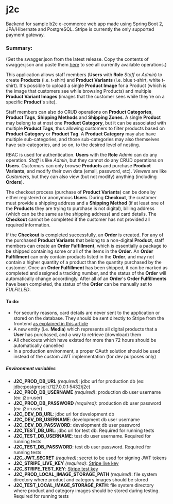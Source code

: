 # j2c

Backend for sample b2c e-commerce web app made using Spring Boot 2, JPA/Hibernate and PostgreSQL. Stripe is currently the only supported payment gateway.

### Summary:
(Get the swagger.json from the latest release. Copy the contents of swagger.json and paste them [here](https://editor.swagger.io/) to see all currently available operations.)

This application allows staff members (**Users** with **Role** *Staff* or *Admin*) to create **Products** (i.e. t-shirt) and **Product Variants** (i.e. blue t-shirt, white t-shirt). It's possible to upload a single **Product Image** for a Product (which is the image that customers see while browsing Products) and multiple **Product Variant Images** (images that the customer sees while they're on a specific **Product**'s site).

Staff members can also do CRUD operations on **Product Categories**, **Product Tags**, **Shipping Methods** and **Shipping Zones**. A single **Product** may belong to at most one **Product Category**, but it can be associated with multiple **Product Tags**, thus allowing customers to filter products based on **Product Category** or **Product Tag**. A **Product Category** may also have multiple sub-categories, and those sub-categories may also themselves have sub-categories, and so on, to the desired level of nesting.

RBAC is used for authentication. **Users** with the **Role** *Admin* can do any operation. *Staff* is like *Admin*, but they cannot do any CRUD operations on **Users**. *Customers* can only browse **Products** and purchase **Product Variants**, and modify their own data (email, password, etc). *Viewers* are like *Customers*, but they can also view (but not modify) anything (including **Orders**).

The checkout process (purchase of **Product Variants**) can be done by either registered or anonymous **Users**. During **Checkout**, the customer must provide a shipping address and a **Shipping Method** (if at least one of the **Products** they are trying to purchase is not digital), billing address (which can be the same as the shipping address) and card details. The **Checkout** cannot be completed if the customer has not provided all required information.

If the **Checkout** is completed successfully, an **Order** is created. For any of the purchased **Product Variants** that belong to a non-digital **Product**, staff members can create an **Order Fulfillment**, which is essentially a package to be shipped containing some or all of the items in the **Order**. An **Order Fulfillment** can only contain products listed in the **Order**, and may not contain a higher quantity of a product than the quantity purchased by the customer. Once an **Order Fulfillment** has been shipped, it can be marked as completed and assigned a tracking number, and the status of the **Order** will automatically change accordingly. After all of an **Order**'s **Order Fulfillments** have been completed, the status of the **Order** can be manually set to *FULFILLED*.

#### To do:
- For security reasons, card details are never sent to the application or stored on the database. They should be sent directly to Stripe from the frontend [as explained in this article](https://stripe.com/docs/payments/accept-a-payment?platform=web&ui=elements)
- A new entity (i.e. **Media**) which represents all digital products that a **User** has purchased, and a way to retrieve (download) them
- All checkouts which have existed for more than 72 hours should be automatically cancelled
- In a production environment, a proper OAuth solution should be used instead of the custom JWT implementation (for dev purposes only)

##### Environment variables
- **J2C_PROD_DB_URL** *(required)*: jdbc url for production db (ex: jdbc:postgresql://127.0.0.1:5432/j2c)
- **J2C_PROD_DB_USERNAME** *(required)*: production db user username (ex: j2c-user)
- **J2C_PROD_DB_PASSWORD** *(required)*: production db user password (ex: j2c-user)
- **J2C_DEV_DB_URL**: jdbc url for development db
- **J2C_DEV_DB_USERNAME**: development db user username
- **J2C_DEV_DB_PASSWORD**: development db user password
- **J2C_TEST_DB_URL**: jdbc url for test db. Required for running tests
- **J2C_TEST_DB_USERNAME**: test db user username. Required for running tests
- **J2C_TEST_DB_PASSWORD**: test db user password. Required for running tests
- **J2C_JWT_SECRET** *(required)*: secret to be used for signing JWT tokens
- **J2C_STRIPE_LIVE_KEY** *(required)*: [Stripe live key](https://stripe.com/docs/keys)
- **J2C_STRIPE_TEST_KEY**: [Stripe test key](https://stripe.com/docs/keys)
- **J2C_PROD_LOCAL_IMAGE_STORAGE_PATH** *(required)*: file system directory where product and category images should be stored
- **J2C_TEST_LOCAL_IMAGE_STORAGE_PATH**: file system directory where product and category images should be stored during testing. Required for running tests
